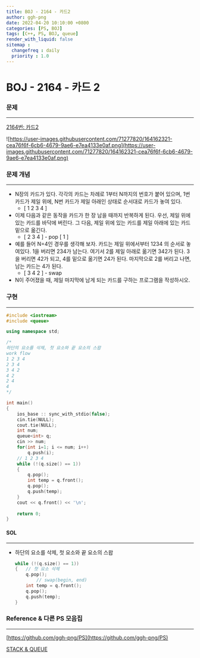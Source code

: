 ```yaml
---
title: BOJ - 2164 - 카드2
author: ggh-png
date: 2022-04-20 10:10:00 +0800
categories: [PS, BOJ]
tags: [C++, PS, BOJ, queue]
render_with_liquid: false
sitemap :
  changefreq : daily
  priority : 1.0
---
```


# BOJ - 2164 - 카드 2

### 문제

---

[2164번: 카드2](https://www.acmicpc.net/problem/2164)

![https://user-images.githubusercontent.com/71277820/164162321-cea76f6f-6cb6-4679-9ae6-e7ea4133e0af.png](https://user-images.githubusercontent.com/71277820/164162321-cea76f6f-6cb6-4679-9ae6-e7ea4133e0af.png)

### 문제 개념

---

- N장의 카드가 있다. 각각의 카드는 차례로 1부터 N까지의 번호가 붙어 있으며, 1번 카드가 제일 위에, N번 카드가 제일 아래인 상태로 순서대로 카드가 놓여 있다.
    - [ 1 2 3 4 ]
- 이제 다음과 같은 동작을 카드가 한 장 남을 때까지 반복하게 된다. 우선, 제일 위에 있는 카드를 바닥에 버린다. 그 다음, 제일 위에 있는 카드를 제일 아래에 있는 카드 밑으로 옮긴다.
    - [ 2 3 4 ] - pop [ 1 ]
- 예를 들어 N=4인 경우를 생각해 보자. 카드는 제일 위에서부터 1234 의 순서로 놓여있다. 1을 버리면 234가 남는다. 여기서 2를 제일 아래로 옮기면 342가 된다. 3을 버리면 42가 되고, 4를 밑으로 옮기면 24가 된다. 마지막으로 2를 버리고 나면, 남는 카드는 4가 된다.
    - [ 3 4 2 ] - swap
- N이 주어졌을 때, 제일 마지막에 남게 되는 카드를 구하는 프로그램을 작성하시오.

### 구현

---

```cpp
#include <iostream>
#include <queue>

using namespace std;

/*
하단의 요소를 삭제, 첫 요소와 끝 요소의 스왑 
work flow
1 2 3 4
2 3 4
3 4 2
4 2 
2 4
4
*/

int main()
{
    ios_base :: sync_with_stdio(false); 
    cin.tie(NULL); 
    cout.tie(NULL);
    int num;
    queue<int> q; 
    cin >> num;
    for(int i=1; i <= num; i++)
        q.push(i);
    // 1 2 3 4 
    while (!(q.size() == 1))
    {
        q.pop();
        int temp = q.front();
        q.pop();
        q.push(temp);
    }
    cout << q.front() << '\n';
    
    return 0;
}
```

#### SOL

---

- 하단의 요소를 삭제, 첫 요소와 끝 요소의 스왑
    
    ```cpp
    while (!(q.size() == 1))
    {   // 첫 요소 삭제
        q.pop(); 
    		// swap(begin, end) 
        int temp = q.front();
        q.pop();
        q.push(temp);
    }
    ```
    

### Reference & 다른 PS 모음집

---

[https://github.com/ggh-png/PS](https://github.com/ggh-png/PS)

[STACK & QUEUE](https://ggh-png.github.io/posts/queue&stack/)